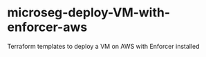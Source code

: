 # microseg-deploy-VM-with-enforcer-aws
Terraform templates to deploy a VM on AWS with Enforcer installed
